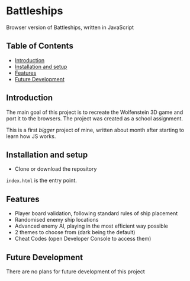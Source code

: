 # Battleships

Browser version of Battleships, written in JavaScript

## Table of Contents
- [Introduction](#introduction)
- [Installation and setup](#installation-and-setup)
- [Features](#features)
- [Future Development](#future-development)

## Introduction
The main goal of this project is to recreate the Wolfenstein 3D game and port it to the browsers. The project was created as a school assignment.

This is a first *bigger* project of mine, written about month after starting to learn how JS works.

## Installation and setup
- Clone or download the repository

`index.html` is the entry point.

## Features
- Player board validation, following standard rules of ship placement
- Randomised enemy ship locations
- Advanced enemy AI, playing in the most efficient way possible
- 2 themes to choose from (dark being the default)
- Cheat Codes (open Developer Console to access them)

## Future Development
There are no plans for future development of this project